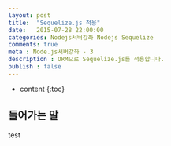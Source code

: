 ```yaml
---
layout: post
title:  "Sequelize.js 적용"
date:   2015-07-28 22:00:00
categories: Nodejs서버강좌 Nodejs Sequelize
comments: true
meta : Node.js서버강좌 - 3
description : ORM으로 Sequelize.js를 적용합니다.
publish : false
---
```


* content
{:toc}

## 들어가는 말

test